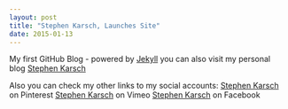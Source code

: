 ```yaml
---
layout: post
title: "Stephen Karsch, Launches Site"
date: 2015-01-13
---
```


My first GitHub Blog - powered by [Jekyll](http://jekyllrb.com) you can also visit my personal blog [Stephen Karsch](http://stephenkarsch.com)

Also you can check my other links to my social accounts:
[Stephen Karsch](http://www.pinterest.com/stephenekarsch/) on Pinterest
[Stephen Karsch](https://vimeo.com/stephenekarsch) on Vimeo
[Stephen Karsch](https://www.facebook.com/stephenekarsch) on Facebook
